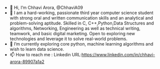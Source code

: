 - 👋 Hi, I’m Chhavi Arora, @ChhaviA09
- 👀 I am a hard-working, passionate third year computer science student with strong oral and written communication skills and an analytical and problem-solving aptitude. 
     Skilled in C, C++,Python,Data Structures and algorithms, Networking, Engineering as well as technical writing, teamwork, and basic digital marketing. 
     Open to exploring new technologies and leverage it to solve real-world problems.
- 🌱 I’m currently exploring core python, machine learning algorithms and wish to learn data science.
- 📫 How to reach me : Linkedin URL:https://www.linkedin.com/in/chhavi-arora-89907a1a2

<!---
ChhaviA09/ChhaviA09 is a ✨ special ✨ repository because its `README.md` (this file) appears on your GitHub profile.
You can click the Preview link to take a look at your changes.
--->
